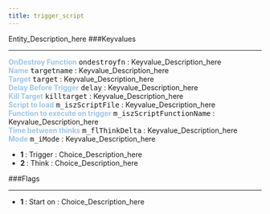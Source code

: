 ```yaml
---
title: trigger_script
---
```


Entity_Description_here
###Keyvalues
<hr>
<div class="entityentry">
<span style="color:#9fc5e8;"><b>OnDestroy Function</b></span> <kbd  class="tooltip" data-tooltip="string">ondestroyfn</kbd> :
Keyvalue_Description_here
</div>
<div class="entityentry">
<span style="color:#9fc5e8;"><b>Name</b></span> <kbd  class="tooltip" data-tooltip="target_source">targetname</kbd> :
Keyvalue_Description_here
</div>
<div class="entityentry">
<span style="color:#9fc5e8;"><b>Target</b></span> <kbd  class="tooltip" data-tooltip="target_destination">target</kbd> :
Keyvalue_Description_here
</div>
<div class="entityentry">
<span style="color:#9fc5e8;"><b>Delay Before Trigger</b></span> <kbd  class="tooltip" data-tooltip="string">delay</kbd> :
Keyvalue_Description_here
</div>
<div class="entityentry">
<span style="color:#9fc5e8;"><b>Kill Target</b></span> <kbd  class="tooltip" data-tooltip="target_destination">killtarget</kbd> :
Keyvalue_Description_here
</div>
<div class="entityentry">
<span style="color:#9fc5e8;"><b>Script to load</b></span> <kbd  class="tooltip" data-tooltip="string">m_iszScriptFile</kbd> :
Keyvalue_Description_here
</div>
<div class="entityentry">
<span style="color:#9fc5e8;"><b>Function to execute on trigger</b></span> <kbd  class="tooltip" data-tooltip="string">m_iszScriptFunctionName</kbd> :
Keyvalue_Description_here
</div>
<div class="entityentry">
<span style="color:#9fc5e8;"><b>Time between thinks</b></span> <kbd  class="tooltip" data-tooltip="string">m_flThinkDelta</kbd> :
Keyvalue_Description_here
</div>
<div class="entityentry">
<span style="color:#9fc5e8;"><b>Mode</b></span> <kbd  class="tooltip" data-tooltip="choices">m_iMode</kbd> :
Keyvalue_Description_here
<ul>
<li><b>1 </b></span> : Trigger : Choice_Description_here</li>
<li><b>2 </b></span> : Think : Choice_Description_here</li>
</ul>
</div>
###Flags
<hr>
<div class="entityflags">
<ul>
<li><b>1 </b></span> : Start on : Choice_Description_here</li>
</ul>
</div>
